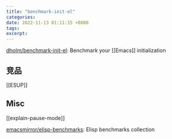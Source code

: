 ```yaml
---
title: "benchmark-init-el"
categories: 
date: 2022-11-13 01:11:15 +0800
tags: 
excerpt: 
---
```


[dholm/benchmark-init-el](https://github.com/dholm/benchmark-init-el): Benchmark your [[Emacs]] initialization

## 竞品

[[ESUP]]


## Misc

[[explain-pause-mode]]

[emacsmirror/elisp-benchmarks](https://github.com/emacsmirror/elisp-benchmarks): Elisp benchmarks collection

